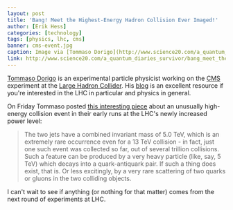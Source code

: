 ```yaml
---
layout: post
title: 'Bang! Meet the Highest-Energy Hadron Collision Ever Imaged!'
author: [Erik Hess]
categories: [technology]
tags: [physics, lhc, cms]
banner: cms-event.jpg
caption: Image via [Tommaso Dorigo](http://www.science20.com/a_quantum_diaries_survivor/bang_meet_the_highestenergy_hadron_collision_ever_imaged-156726)
link: http://www.science20.com/a_quantum_diaries_survivor/bang_meet_the_highestenergy_hadron_collision_ever_imaged-156726
---
```


[Tommaso Dorigo](http://twitter.com/dorigo) is an experimental particle physicist working on the [CMS](https://en.wikipedia.org/wiki/Compact_Muon_Solenoid) experiment at the [Large Hadron Collider](https://en.wikipedia.org/wiki/Large_Hadron_Collider). His [blog](http://www.science20.com/quantum_diaries_survivor) is an excellent resource if you're interested in the LHC in particular and physics in general.

On Friday Tommaso posted [this interesting piece](http://www.science20.com/a_quantum_diaries_survivor/bang_meet_the_highestenergy_hadron_collision_ever_imaged-156726) about an unusually high-energy collision event in their early runs at the LHC's newly increased power level:

> The two jets have a combined invariant mass of 5.0 TeV, which is an extremely rare occurrence even for a 13 TeV collision - in fact, just one such event was collected so far, out of several trillion collisions. Such a feature can be produced by a very heavy particle (like, say, 5 TeV) which decays into a quark-antiquark pair. If such a thing does exist, that is. Or less excitingly, by a very rare scattering of two quarks or gluons in the two colliding objects.

I can't wait to see if anything (or nothing for that matter) comes from the next round of experiments at LHC.
